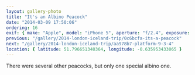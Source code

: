 ```yaml
---
layout: gallery-photo
title: "It's an Albino Peacock"
date: "2014-03-09 17:50:06"
ordering: 16
exif: { make: "Apple", model: "iPhone 5", aperture: "f/2.4", exposure: "1/20" }
previous: "/gallery/2014-london-iceland-trip/0c6bcfa-its-a-peacock"
next: "/gallery/2014-london-iceland-trip/aa978b7-platform-9-3-4"
location: { latitude: 51.796651340364, longitude: -0.635953433065 }
---
```


There were several other peacocks, but only one special albino one.
